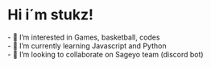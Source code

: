 <h1>Hi i´m stukz!</h1>
<p>
- 👀 I’m interested in Games, basketball, codes<br>
- 🌱 I’m currently learning Javascript and Python<br>
- 💞️ I’m looking to collaborate on Sageyo team (discord bot)



